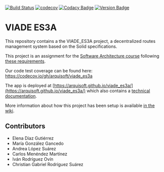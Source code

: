 [![Build Status](https://travis-ci.org/Arquisoft/viade_es3a.svg?branch=master)](https://travis-ci.org/Arquisoft/viade_es3a)
[![codecov](https://codecov.io/gh/Arquisoft/viade_es3a/branch/master/graph/badge.svg)](https://codecov.io/gh/Arquisoft/viade_es3a)
[![Codacy Badge](https://api.codacy.com/project/badge/Grade/a9b99375e1774fe48458d446e797e113)](https://www.codacy.com/gh/Arquisoft/viade_es3a?utm_source=github.com&amp;utm_medium=referral&amp;utm_content=Arquisoft/viade_es3a&amp;utm_campaign=Badge_Grade)
[![Version Badge](https://img.shields.io/badge/Version-1.1-<COLOR>.svg)](https://arquisoft.github.io/viade_es3a)
# VIADE ES3A

This repository contains a the VIADE_ES3A project, a decentralized routes management system based on the Solid specifications.

This project is an assignment for the [Software Architecture course](https://arquisoft.github.io/) following [these requirements](https://labra.solid.community/public/SoftwareArchitecture/AssignmentDescription/).

Our code test coverage can be found here: https://codecov.io/gh/arquisoft/viade_es3a

The app is deployed at [https://arquisoft.github.io/viade_es3a/](https://arquisoft.github.io/viade_es3a/) which also contains a [technical documentation](https://arquisoft.github.io/viade_es3a/docs).

More information about how this project has been setup is available [in the wiki](https://github.com/Arquisoft/viade_es3a/wiki).


## Contributors

* Elena Díaz Gutiérrez
* María González Gancedo
* Andrea López Suárez
* Carlos Menéndez Martínez
* Iván Rodríguez Ovín
* Christian Gabriel Rodríguez Suárez
